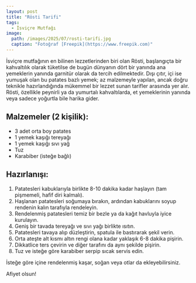 ```yaml
---
layout: post
title: "Rösti Tarifi"
tags:
  - İsviçre Mutfağı
image: 
  path: /images/2025/07/rosti-tarifi.jpg
  caption: "Fotoğraf [Freepik](https://www.freepik.com)"
---
```


İsviçre mutfağının en bilinen lezzetlerinden biri olan Rösti, başlangıçta bir kahvaltılık olarak tüketilse de bugün dünyanın dört bir yanında ana yemeklerin yanında garnitür olarak da tercih edilmektedir. Dışı çıtır, içi ise yumuşak olan bu patates bazlı yemek; az malzemeyle yapılan, ancak doğru teknikle hazırlandığında mükemmel bir lezzet sunan tarifler arasında yer alır. Rösti, özellikle peynirli ya da yumurtalı kahvaltılarda, et yemeklerinin yanında veya sadece yoğurtla bile harika gider.

## Malzemeler (2 kişilik):

- 3 adet orta boy patates
- 1 yemek kaşığı tereyağı
- 1 yemek kaşığı sıvı yağ
- Tuz
- Karabiber (isteğe bağlı)

## Hazırlanışı:

1. Patatesleri kabuklarıyla birlikte 8-10 dakika kadar haşlayın (tam pişmemeli, hafif diri kalmalı).
2. Haşlanan patatesleri soğumaya bırakın, ardından kabuklarını soyup rendenin kalın tarafıyla rendeleyin.
3. Rendelenmiş patatesleri temiz bir bezle ya da kağıt havluyla iyice kurulayın.
4. Geniş bir tavada tereyağı ve sıvı yağı birlikte ısıtın.
5. Patatesleri tavaya alıp düzleştirin, spatula ile bastırarak şekil verin.
6. Orta ateşte alt kısmı altın rengi olana kadar yaklaşık 6-8 dakika pişirin.
7. Dikkatlice ters çevirin ve diğer tarafını da aynı şekilde pişirin.
8. Tuz ve isteğe göre karabiber serpip sıcak servis edin.

İsteğe göre içine rendelenmiş kaşar, soğan veya otlar da ekleyebilirsiniz.

Afiyet olsun!